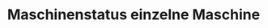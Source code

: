 ---
layout: article
title: Maschinenstatus einzelne Maschine
description: 
  - Dieses Template zeigt in Echtzeit den aktuellen Maschinenstatus einer Maschine.
lang: de
weight: 500
isDraft: false
ref: Machine_Single_Status
category:
  - Status
  - Einzelmaschine
  - Warnung
  - Fehler
  - Problem
image: Machine_Single_Status_DE.png
download: Machine_Single_Status_DE.pbmx
overview_description:
overview_benefits:
overview_data_sources:
---